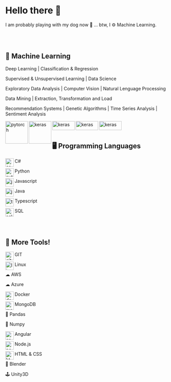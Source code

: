 # Hello there 🖖

I am probably playing with my dog now 🐶 ... btw, I ⚙ Machine Learning.

<br/>
<br/>


## 🧠 Machine Learning

Deep Learning | Classification & Regression

Supervised & Unsupervised Learning | Data Science

Exploratory Data Analysis | Computer Vision | Natural Lenguage Processing

Data Mining | Extraction, Transformation and Load

Recommendation Systems | Genetic Algorithms | Time Series Analysis | Sentiment Analysis

<img align="left" alt="pytorch" width="70px" src="https://pytorch.org/assets/images/logo.svg"/>
<img align="left" alt="keras" width="70px" src="https://keras.io/img/logo.png"/>
<img align="left" alt="keras" width="70px" height="28" src="https://spark.apache.org/images/spark-logo-rev.svg"/>
<img align="left" alt="keras" width="70px" height="28" src="https://spark.apache.org/images/scikit-learn.png"/>
<img align="left" alt="keras" width="70px" height="28" src="https://spark.apache.org/images/pandas.png"/> 



<br/>
<br/>


## 🖥 Programming Languages

<img align="left" alt="csharp" width="26px" src="https://github.com/material-theme/vsc-material-theme-icons/blob/master/src/icons/svgs/csharp.svg?raw=true"/> C#

<img align="left" alt="python" width="26px" src="https://github.com/material-theme/vsc-material-theme-icons/blob/master/src/icons/svgs/python.svg?raw=true"/> Python

<img align="left" alt="javascript" width="26px" src="https://github.com/material-theme/vsc-material-theme-icons/blob/master/src/icons/svgs/js.svg?raw=true"/> Javascript

<img align="left" alt="java" width="26px" src="https://github.com/material-theme/vsc-material-theme-icons/blob/master/src/icons/svgs/java.svg?raw=true"/> Java

<img align="left" alt="typescript" width="26px" src="https://github.com/material-theme/vsc-material-theme-icons/blob/master/src/icons/svgs/typescript.svg?raw=true"/> Typescript

<img align="left" alt="sql" width="26px" src="https://github.com/material-theme/vsc-material-theme-icons/blob/master/src/icons/svgs/database.svg?raw=true"/> SQL

<br/>
<br/>

## 🔨 More Tools!

<img align="left" alt="git" width="26px" src="https://github.com/material-theme/vsc-material-theme-icons/blob/master/src/icons/svgs/git.svg?raw=true"/> GIT

<img align="left" alt="linux" width="26px" src="https://github.com/material-theme/vsc-material-theme-icons/blob/master/src/icons/svgs/console.svg?raw=true"/> Linux

☁ AWS

☁ Azure

<img align="left" alt="docker" width="26px" src="https://github.com/material-theme/vsc-material-theme-icons/blob/master/src/icons/svgs/docker.svg?raw=true"/> Docker

<img align="left" alt="mongodb" width="26px" src="https://github.com/material-theme/vsc-material-theme-icons/blob/master/src/icons/svgs/database.svg?raw=true"/> MongoDB

🐼 Pandas

🔬 Numpy

<img align="left" alt="angular" width="26px" src="https://github.com/material-theme/vsc-material-theme-icons/blob/master/src/icons/svgs/angular.svg?raw=true"/> Angular

<img align="left" alt="nodejs" width="26px" src="https://github.com/material-theme/vsc-material-theme-icons/blob/master/src/icons/svgs/node.svg?raw=true"/> Node.js

<img align="left" alt="html/css" width="26px" src="https://github.com/material-theme/vsc-material-theme-icons/blob/master/src/icons/svgs/html.svg?raw=true"/> HTML & CSS

🎨 Blender

🕹 Unity3D



<!--
**PlayerCFM/PlayerCFM** is a ✨ _special_ ✨ repository because its `README.md` (this file) appears on your GitHub profile.

Here are some ideas to get you started:

- 🔭 I’m currently working on ...
- 🌱 I’m currently learning ...
- 👯 I’m looking to collaborate on ...
- 🤔 I’m looking for help with ...
- 💬 Ask me about ...
- 📫 How to reach me: ...
- 😄 Pronouns: ...
- ⚡ Fun fact: ...
-->
